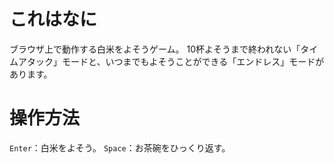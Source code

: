 # これはなに
ブラウザ上で動作する白米をよそうゲーム。
10杯よそうまで終われない「タイムアタック」モードと、いつまでもよそうことができる「エンドレス」モードがあります。

# 操作方法
`Enter`：白米をよそう。
`Space`：お茶碗をひっくり返す。
